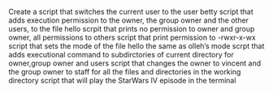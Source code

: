 Create a script that switches the current user to the user betty
script that adds execution permission to the owner, the group owner and the other users, to the file hello
scrpit that prints no permission to owner and group owner, all permissions to others
script that print permission to -rwxr-x-wx
script that sets the mode of the file hello the same as olleh’s mode
scrpt that adds executional command to subdirctories of current directory for owner,group owner and users
script that changes the owner to vincent and the group owner to staff for all the files and directories in the working directory
script that will play the StarWars IV episode in the terminal
